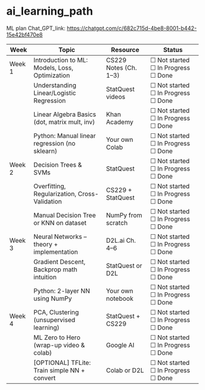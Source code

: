 # ai_learning_path
ML plan 
Chat_GPT_link: https://chatgpt.com/c/682c715d-4be8-8001-b442-15e42bf470e8

| Week   | Topic                                          | Resource              | Status                                |
|--------|------------------------------------------------|-----------------------|----------------------------------------|
| Week 1 | Introduction to ML: Models, Loss, Optimization | CS229 Notes (Ch. 1–3) | ☐ Not started ☐ In Progress ☐ Done    |
|        | Understanding Linear/Logistic Regression       | StatQuest videos      | ☐ Not started ☐ In Progress ☐ Done    |
|        | Linear Algebra Basics (dot, matrix mult, inv)  | Khan Academy          | ☐ Not started ☐ In Progress ☐ Done    |
|        | Python: Manual linear regression (no sklearn)  | Your own Colab        | ☐ Not started ☐ In Progress ☐ Done    |
| Week 2 | Decision Trees & SVMs                          | StatQuest             | ☐ Not started ☐ In Progress ☐ Done    |
|        | Overfitting, Regularization, Cross-Validation  | CS229 + StatQuest     | ☐ Not started ☐ In Progress ☐ Done    |
|        | Manual Decision Tree or KNN on dataset         | NumPy from scratch    | ☐ Not started ☐ In Progress ☐ Done    |
| Week 3 | Neural Networks – theory + implementation      | D2L.ai Ch. 4–6        | ☐ Not started ☐ In Progress ☐ Done    |
|        | Gradient Descent, Backprop math intuition      | StatQuest or D2L      | ☐ Not started ☐ In Progress ☐ Done    |
|        | Python: 2-layer NN using NumPy                 | Your own notebook     | ☐ Not started ☐ In Progress ☐ Done    |
| Week 4 | PCA, Clustering (unsupervised learning)        | StatQuest + CS229     | ☐ Not started ☐ In Progress ☐ Done    |
|        | ML Zero to Hero (wrap-up video & colab)        | Google AI             | ☐ Not started ☐ In Progress ☐ Done    |
|        | [OPTIONAL] TFLite: Train simple NN + convert   | Colab or D2L          | ☐ Not started ☐ In Progress ☐ Done    |
